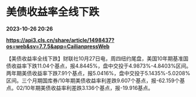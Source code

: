 # 美债收益率全线下跌

**2023-10-26 20:26**

**https://api3.cls.cn/share/article/1498437?os=web&sv=7.7.5&app=CailianpressWeb**

【美债收益率全线下跌】财联社10月27日电，周四纽约尾盘，美国10年期基准国债收益率下跌11.04个基点，报4.8445%，盘中交投于4.9873%-4.8403%区间。两年期美债收益率下跌7.91个基点，报5.0416%，盘中交投于5.1435%-5.0208%区间。三个月期国库券/10年期美债收益率利差跌9.607个基点，报-62.159个基点。02/10年期美债收益率利差跌3.136个基点，报-19.916基点。